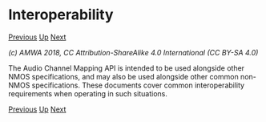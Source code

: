 # Interoperability
[Previous](2.2._APIs_-_Server_Side_Implementation.md) [Up](..) [Next](3.1._Interoperability_-_NMOS_IS-04.md)

_(c) AMWA 2018, CC Attribution-ShareAlike 4.0 International (CC BY-SA 4.0)_

The Audio Channel Mapping API is intended to be used alongside other NMOS specifications, and may also be used alongside other common non-NMOS specifications. These documents cover common interoperability requirements when operating in such situations.

[Previous](2.2._APIs_-_Server_Side_Implementation.md) [Up](..) [Next](3.1._Interoperability_-_NMOS_IS-04.md)
